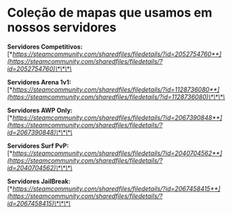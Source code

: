 # Coleção de mapas que usamos em nossos servidores

**Servidores Competitivos:** [**https://steamcommunity.com/sharedfiles/filedetails/?id=2052754760**](https://steamcommunity.com/sharedfiles/filedetails/?id=2052754760)\*\*\*\*

**Servidores Arena 1v1:** [**https://steamcommunity.com/sharedfiles/filedetails/?id=1128736080**](https://steamcommunity.com/sharedfiles/filedetails/?id=1128736080)\*\*\*\*

**Servidores AWP Only:** [**https://steamcommunity.com/sharedfiles/filedetails/?id=2067390848**](https://steamcommunity.com/sharedfiles/filedetails/?id=2067390848)\*\*\*\*

**Servidores Surf PvP:** [**https://steamcommunity.com/sharedfiles/filedetails/?id=2040704562**](https://steamcommunity.com/sharedfiles/filedetails/?id=2040704562)\*\*\*\*

**Servidores JailBreak:** [**https://steamcommunity.com/sharedfiles/filedetails/?id=2067458415**](https://steamcommunity.com/sharedfiles/filedetails/?id=2067458415)\*\*\*\*

